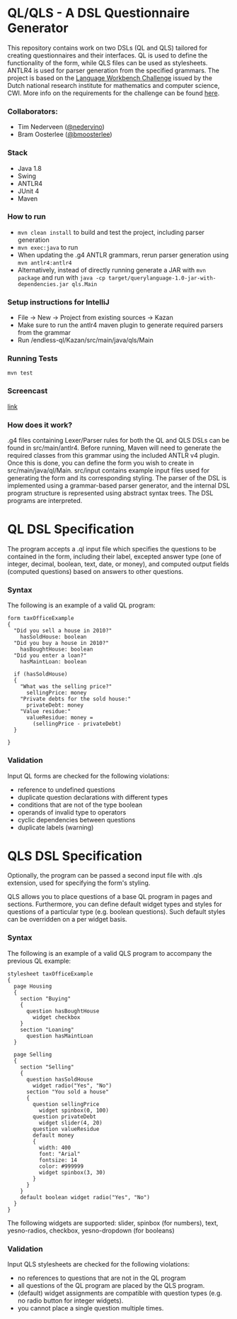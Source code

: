 # QL/QLS - A DSL Questionnaire Generator
This repository contains work on two DSLs (QL and QLS) tailored for creating questionnaires and their interfaces. QL is used to define the functionality of the form, while QLS files can be used as stylesheets. ANTLR4 is used for parser generation from the specified grammars.
The project is based on the [Language Workbench Challenge](https://homepages.cwi.nl/~storm/publications/lwc13paper.pdf) issued by the Dutch national research institute for mathematics and computer science, CWI. More info on the requirements for the challenge can be found [here](https://github.com/software-engineering-amsterdam/software-construction/blob/master/2017-2018/QL.pdf).



### Collaborators:
* Tim Nederveen ([@nedervino](mailto:tim.nederveen@hotmail.com))
* Bram Oosterlee ([@bmoosterlee](mailto:bram.oosterlee@student.uva.nl))

### Stack
* Java 1.8
* Swing
* ANTLR4
* JUnit 4
* Maven

### How to run
* ```mvn clean install``` to build and test the project, including parser generation
* ```mvn exec:java``` to run
* When updating the .g4 ANTLR grammars, rerun parser generation using ```mvn antlr4:antlr4```
* Alternatively, instead of directly running generate a JAR with ```mvn package``` and run with ```java -cp target/querylanguage-1.0-jar-with-dependencies.jar qls.Main``` 

### Setup instructions for IntelliJ
* File -> New -> Project from existing sources -> Kazan
* Make sure to run the antlr4 maven plugin to generate required parsers from the grammar
* Run /endless-ql/Kazan/src/main/java/qls/Main

### Running Tests
```mvn test```

### Screencast
[link](https://timnederveen.nl/construction)

### How does it work?
.g4 files containing Lexer/Parser rules for both the QL and QLS DSLs can be found in src/main/antlr4. Before running, Maven will need to generate the required classes from this grammar using the included ANTLR v4 plugin.
Once this is done, you can define the form you wish to create in src/main/java/ql/Main. src/input contains example input files used for generating the form and its corresponding styling.
The parser of the DSL is implemented using a grammar-based parser generator, and the internal DSL program structure is represented using abstract syntax trees. The DSL programs are interpreted.

# QL DSL Specification
The program accepts a .ql input file which specifies the questions to be contained in the form, including their label, excepted answer type (one of integer, decimal, boolean, text, date, or money),
and computed output fields (computed questions) based on answers to other questions.  

### Syntax
The following is an example of a valid QL program:
```
form taxOfficeExample
{ 
  "Did you sell a house in 2010?"
    hasSoldHouse: boolean
  "Did you buy a house in 2010?"
    hasBoughtHouse: boolean
  "Did you enter a loan?"
    hasMaintLoan: boolean
    
  if (hasSoldHouse)
  {
    "What was the selling price?"
      sellingPrice: money
    "Private debts for the sold house:"
      privateDebt: money
    "Value residue:"
      valueResidue: money = 
        (sellingPrice - privateDebt)
  }
  
}
```

### Validation
Input QL forms are checked for the following violations:
   * reference to undefined questions
   * duplicate question declarations with different types
   * conditions that are not of the type boolean
   * operands of invalid type to operators
   * cyclic dependencies between questions
   * duplicate labels (warning)


# QLS DSL Specification

Optionally, the program can be passed a second input file with .qls extension, used for specifying the form's styling. 

QLS allows you to place questions of a base QL program in pages and sections. Furthermore, you can define default 
widget types and styles for questions of a particular type (e.g. boolean questions). Such default styles can be overridden on a per widget basis.

### Syntax
The following is an example of a valid QLS program to accompany the previous QL example:
```
stylesheet taxOfficeExample 
{
  page Housing
  {
    section "Buying"
    {
      question hasBoughtHouse  
        widget checkbox 
    }
    section "Loaning"  
      question hasMaintLoan
  }

  page Selling
  { 
    section "Selling"
    {
      question hasSoldHouse
        widget radio("Yes", "No") 
      section "You sold a house"
      {
        question sellingPrice
          widget spinbox(0, 100)
        question privateDebt
          widget slider(4, 20)
        question valueResidue
        default money
        {
          width: 400
          font: "Arial" 
          fontsize: 14
          color: #999999
          widget spinbox(3, 30)
        }        
      }
    }
    default boolean widget radio("Yes", "No")
  }  
}
```

The following widgets are supported: slider, spinbox (for numbers), text, yesno-radios, checkbox, yesno-dropdown (for booleans)

### Validation

Input QLS stylesheets are checked for the following violations:

  * no references to questions that are not in the QL program
  * all questions of the QL program are placed by the QLS program.
  * (default) widget assignments are compatible with question types (e.g. no radio button for integer widgets).
  * you cannot place a single question multiple times.





